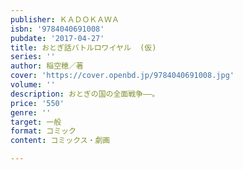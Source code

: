 ```yaml
---
publisher: ＫＡＤＯＫＡＷＡ
isbn: '9784040691008'
pubdate: '2017-04-27'
title: おとぎ話バトルロワイヤル  (仮)
series: ''
author: 稲空穂／著
cover: 'https://cover.openbd.jp/9784040691008.jpg'
volume: ''
description: おとぎの国の全面戦争――。
price: '550'
genre: ''
target: 一般
format: コミック
content: コミックス・劇画

---
```


